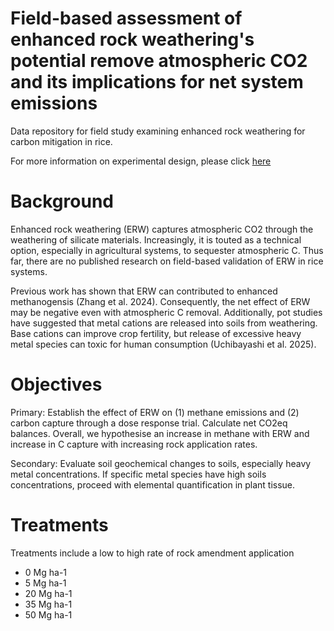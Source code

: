 # Field-based assessment of enhanced rock weathering's potential remove atmospheric CO2 and its implications for net system emissions

Data repository for field study examining enhanced rock weathering for carbon mitigation in rice.

For more information on experimental design, please click [here](https://hackmd.io/@xiaozhangzhang/r18_23OTkx)

# Background
Enhanced rock weathering (ERW) captures atmospheric CO2 through the weathering of silicate materials. Increasingly, it is touted as a technical option, especially in agricultural systems, to sequester atmospheric C. Thus far, there are no published research on field-based validation of ERW in rice systems.

Previous work has shown that ERW can contributed to enhanced methanogensis (Zhang et al. 2024). Consequently, the net effect of ERW may be negative even with atmospheric C removal. Additionally, pot studies have suggested that metal cations are released into soils from weathering. Base cations can improve crop fertility, but release of excessive heavy metal species can toxic for human consumption (Uchibayashi et al. 2025).

# Objectives
Primary: Establish the effect of ERW on (1) methane emissions and (2) carbon capture through a dose response trial. Calculate net CO2eq balances. Overall, we hypothesise an increase in methane with ERW and increase in C capture with increasing rock application rates.

Secondary: Evaluate soil geochemical changes to soils, especially heavy metal concentrations. If specific metal species have high soils concentrations, proceed with elemental quantification in plant tissue.

# Treatments
Treatments include a low to high rate of rock amendment application

* 0 Mg ha-1
* 5 Mg ha-1
* 20 Mg ha-1
* 35 Mg ha-1
* 50 Mg ha-1
